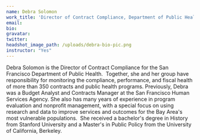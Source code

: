 ```yaml
---
name: Debra Solomon
work_title: 'Director of Contract Compliance, Department of Public Health'
email:
bio:
gravatar:
twitter:
headshot_image_path: /uploads/debra-bio-pic.png
instructor: "Yes"
---
```



Debra Solomon is the Director of Contract Compliance for the San Francisco Department of Public Health.&nbsp; Together, she and her group have responsibility for monitoring the compliance, performance, and fiscal health of more than 350 contracts and public health programs. Previously, Debra was a Budget Analyst and Contracts Manager at the San Francisco Human Services Agency. She also has many years of experience in program evaluation and nonprofit management, with a special focus on using research and data to improve services and outcomes for the Bay Area's most vulnerable populations. &nbsp;She received a bachelor's degree in History from Stanford University and a Master's in Public Policy from the University of California, Berkeley.